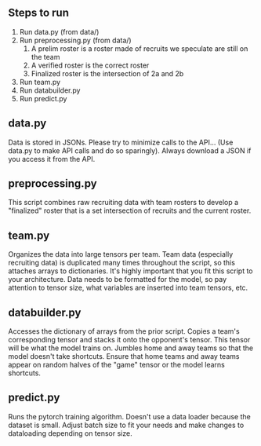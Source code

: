 ## Steps to run
1. Run data.py (from data/)
1. Run preprocessing.py (from data/)
   1. A prelim roster is a roster made of recruits we speculate are still on the team
   1. A verified roster is the correct roster
   1. Finalized roster is the intersection of 2a and 2b
1. Run team.py
1. Run databuilder.py
1. Run predict.py
## data.py
Data is stored in JSONs. Please try to minimize calls to the API... (Use data.py to make API calls and do so sparingly).
Always download a JSON if you access it from the API.

## preprocessing.py
This script combines raw recruiting data with team rosters to develop a "finalized" roster that is a set intersection of recruits and the current roster.

## team.py
Organizes the data into large tensors per team. Team data (especially recruiting data) is duplicated many times throughout the script, so this attaches arrays to dictionaries.
It's highly important that you fit this script to your architecture. Data needs to be formatted for the model, so pay attention to tensor size, what variables are inserted into team
tensors, etc.

## databuilder.py
Accesses the dictionary of arrays from the prior script. Copies a team's corresponding tensor and stacks it onto the opponent's tensor. This tensor will be what the model trains on.
Jumbles home and away teams so that the model doesn't take shortcuts. Ensure that home teams and away teams appear on random halves of the "game" tensor or the model learns shortcuts.

## predict.py
Runs the pytorch training algorithm. Doesn't use a data loader because the dataset is small. Adjust batch size to fit your needs and make changes to dataloading depending on tensor size.
